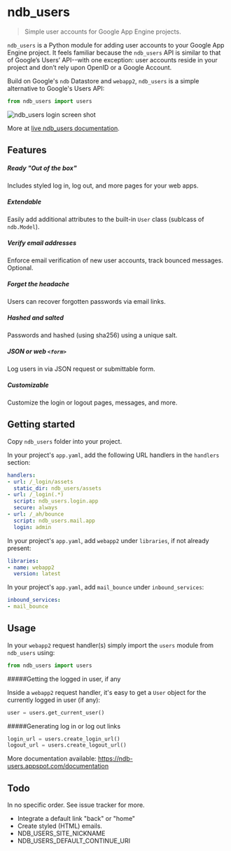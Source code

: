 ndb_users
=========

> Simple user accounts for Google App Engine projects.

`ndb_users` is a Python module for adding user accounts to your Google App Engine project. It feels familiar because the `ndb_users` API is similar to that of Google’s Users’ API--with one exception: user accounts reside in your project and don’t rely upon OpenID or a Google Account.

Build on Google's `ndb` Datastore and `webapp2`, `ndb_users` is a simple alternative to Google's Users API:

```python
from ndb_users import users
```

![ndb_users login screen shot](http://storage.googleapis.com/ndb-users.appspot.com/ndb_users-login.png)

More at [live ndb_users documentation](https://ndb-users.appspot.com/documentation).

## Features

##### Ready "Out of the box"
Includes styled log in, log out, and more pages for your web apps.

##### Extendable
Easily add additional attributes to the built-in `User` class (sublcass of `ndb.Model`).

##### Verify email addresses
Enforce email verification of new user accounts, track bounced messages. Optional.

##### Forget the headache
Users can recover forgotten passwords via email links.

##### Hashed and salted
Passwords and hashed (using sha256) using a unique salt.

##### JSON or web `<form>`
Log users in via JSON request or submittable form.

##### Customizable
Customize the login or logout pages, messages, and more.

## Getting started

Copy `ndb_users` folder into your project.

In your project's `app.yaml`, add the following URL handlers in the `handlers` section:

```yaml
handlers:
- url: /_login/assets
  static_dir: ndb_users/assets
- url: /_login(.*)
  script: ndb_users.login.app
  secure: always
- url: /_ah/bounce
  script: ndb_users.mail.app
  login: admin
```

In your project's `app.yaml`, add `webapp2` under `libraries`, if not already present:

```yaml
libraries:
- name: webapp2
  version: latest
```

In your project's `app.yaml`, add `mail_bounce` under `inbound_services`:

```yaml
inbound_services:
- mail_bounce
```

## Usage

In your `webapp2` request handler(s) simply import the `users` module from `ndb_users` using:

```python
from ndb_users import users
```

#####Getting the logged in user, if any

Inside a `webapp2` request handler, it's easy to get a `User` object for the currently logged in user (if any):

```python
user = users.get_current_user()
```

#####Generating log in or log out links

```python
login_url = users.create_login_url()
logout_url = users.create_logout_url()
```

More documentation available: https://ndb-users.appspot.com/documentation

## Todo

In no specific order. See issue tracker for more.
 - Integrate a default link "back" or "home"
 - Create styled (HTML) emails.
 - NDB_USERS_SITE_NICKNAME
 - NDB_USERS_DEFAULT_CONTINUE_URI
